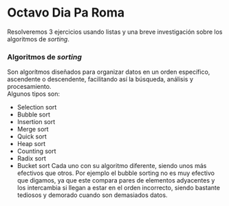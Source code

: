 # Octavo Dia Pa Roma
Resolveremos 3 ejercicios usando listas y una breve investigación sobre los algoritmos de _sorting_.
### Algoritmos de _sorting_
Son algorítmos diseñados para organizar datos en un orden específico, ascendente o descendente, facilitando así la búsqueda, análisis y procesamiento. \
Algunos tipos son:
* Selection sort
* Bubble sort
* Insertion sort
* Merge sort
* Quick sort
* Heap sort
* Counting sort
* Radix sort
* Bucket sort
Cada uno con su algoritmo diferente, siendo unos más efectivos que otros. Por ejemplo el bubble sorting no es muy efectivo que digamos, ya que este compara pares de elementos adyacentes y los intercambia si llegan a estar en el orden incorrecto, siendo bastante tediosos y demorado cuando son demasiados datos.

